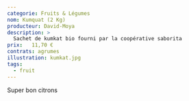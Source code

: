 ```yaml
---
categorie: Fruits & Légumes
nom: Kumquat (2 Kg) 
producteur: David-Moya
description: >
  Sachet de kumkat bio fourni par la coopérative saborita
prix:   11,70 €
contrats: agrumes
illustration: kumkat.jpg
tags: 
  - fruit
---
```


Super bon citrons
